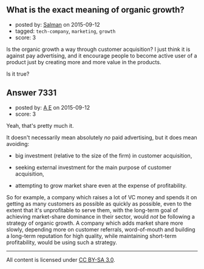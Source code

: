 ## What is the exact meaning of organic growth?

- posted by: [Salman](https://stackexchange.com/users/2211885/salman) on 2015-09-12
- tagged: `tech-company`, `marketing`, `growth`
- score: 3

Is the organic growth a way through customer acquisition?
I just think it is against pay advertising, and it encourage people to become active user of a product just by creating more and more value in the products.

Is it true?


## Answer 7331

- posted by: [A E](https://stackexchange.com/users/5191744/a-e) on 2015-09-12
- score: 3

Yeah, that's pretty much it.

It doesn't necessarily mean absolutely *no* paid advertising, but it does mean avoiding:

 - big investment (relative to the size of the firm) in customer
   acquisition,
   
 - seeking external investment for the main purpose of customer acquisition,

 - attempting to grow market share even at the expense of profitability.

So for example, a company which raises a lot of VC money and spends it on getting as many customers as possible as quickly as possible, even to the extent that it's unprofitable to serve them, with the long-term goal of achieving market-share dominance in their sector, would *not* be following a strategy of organic growth. A company which adds market share more slowly, depending more on customer referrals, word-of-mouth and building a long-term reputation for high quality, while maintaining short-term profitability, would be using such a strategy.






---

All content is licensed under [CC BY-SA 3.0](https://creativecommons.org/licenses/by-sa/3.0/).
